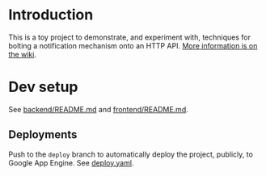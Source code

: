 # Introduction

This is a toy project to demonstrate, and experiment with, techniques for bolting a notification mechanism onto an HTTP API. [More information is on the wiki](https://github.com/SyntaxColoring/bolted-on-notifications/wiki).

# Dev setup

See [backend/README.md](backend/README.md) and [frontend/README.md](frontend/README.md).

## Deployments

Push to the `deploy` branch to automatically deploy the project, publicly, to Google App Engine. See [deploy.yaml](.github/workflows/deploy.yaml).
